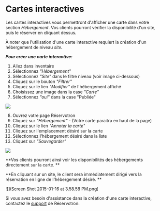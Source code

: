 # Cartes interactives

Les cartes interactives vous permettront d'afficher une carte dans votre section *Hébergement*. Vos clients pourront vérifier la disponibilité d'un site, puis le réserver en cliquant dessus. 

À noter que l'utilisation d'une carte interactive requiert la création d'un hébergement de niveau *site*. 

***Pour créer une carte interactive:***
1. Allez dans inventaire 
2. Sélectionnez *"Hébergement"*
3. Sélectionnez *"Site"* dans le filtre niveau (voir image ci-dessous)
4. Cliquez sur le bouton *"Filtrer"*
5. Cliquez sur le lien *"Modifier"* de l'hébergement affiché
6. Choisissez une image dans la case *"Carte"*
7. Sélectionnez *"oui"* dans la case  "Publiée"

![](https://api.monosnap.com/image/download?id=QXXC1SLV6nJZrLU3ZGysP7lwg1EyYP)

8. Ouvrez votre page Réservotron
9. Cliquez sur *"Hébergement"* - (Votre carte paraitra en haut de la page)
10. Cliquez sur le lien *"Annoter la carte"*
11. Cliquez sur l'emplacement désiré sur la carte
12. Sélectionnez l'hébergement désiré dans la liste
13. Cliquez sur *"Sauvegarder"*

![](https://api.monosnap.com/image/download?id=ETRAm54mBhi2BELhcuGPUlMUT4k4fi)

**Vos clients pourront ainsi voir les disponibilités des hébergements directement sur la carte. **

**En cliquant sur un site, le client sera immédiatement dirigé vers la réservation en ligne de l'hébergement désiré. **



![](Screen Shot 2015-01-16 at 3.58.58 PM.png)




Si vous avez besoin d'assistance dans la création d'une carte interactive, contactez le [support](mailto:info@reservotron.com) de Réservotron. 
